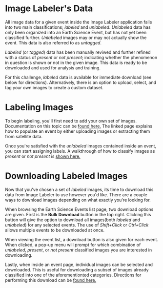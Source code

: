 
# Image Labeler's Data

All image data for a given event inside the Image Labeler application falls into two main 
classifications; *labeled* and *unlabeled*. *Unlabeled* data has only been organized into an Earth 
Science Event, but has not yet been classified further. *Unlabeled* images may or may not actually
show the event. This data is also referred to as *untagged*.

*Labeled* (or *tagged*) data has been manually reviwed and further refined with a status of 
*present* or *not present*; indicating whether the phenomenon in question is shown or not in the 
given image. This data is ready to be downloaded and used for analysis and training.

For this challenge, *labeled* data is available for immediate download (see below for directions).
Alternatively, there is an option to upload, select, and tag your own images to create a custom
dataset. 


# Labeling Images

To begin labeling, you'll first need to add your own set of images. Documentation on this topic can
be [found here.](https://nasa-impact.github.io/image_labeler_docs/html/sectionfour.html) The linked 
page explains how to populate an event by either uploading images or extracting them from satellite 
data.

Once you're satisfied with the *unlabeled* images contained inside an event, you can start assigning
labels. A walkthrough of how to classify images as *present* or *not present* is 
[shown here.](https://nasa-impact.github.io/image_labeler_docs/html/sectionfive.html)


# Downloading Labeled Images

Now that you've chosen a set of *labeled* images, its time to download this data from Image Labeler
to use however you'd like. There are a couple ways to download images depending on what exactly 
you're looking for.

When browsing the Earth Science Events list page, two download options are given. First is the 
**Bulk Download** button in the top right. Clicking this button will give the option to download
all images(both *labeled* and *unlabeled*) for any selected events. The use of *Shift+Click* or 
*Ctrl+Click* allows multiple events to be downloaded at once. 

When viewing the event list, a download button is also given for each event. When clicked, a pop-up 
menu will prompt for which combination of *unlabeled*, *present*, or *not present* classified images
you are interested in downloading.

Lastly, when inside an event page, individual images can be selected and downloaded. This is useful
for downloading a subset of images already classified into one of the aforementionted categories. 
Directions for performing this download can be [found here.](https://nasa-impact.github.io/image_labeler_docs/html/sectionsix.html#images)
